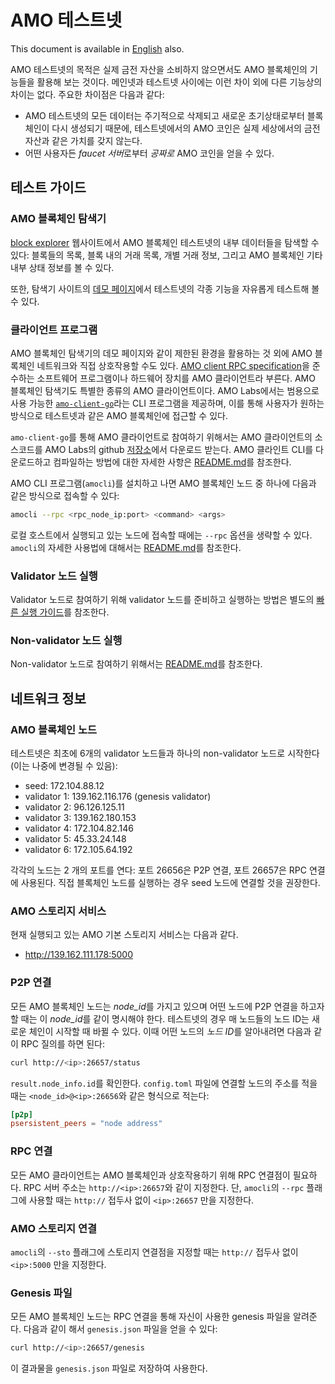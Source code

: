 # AMO 테스트넷
This document is available in [English](testnet.md) also.

AMO 테스트넷의 목적은 실제 금전 자산을 소비하지 않으면서도 AMO 블록체인의
기능들을 활용해 보는 것이다. 메인넷과 테스트넷 사이에는 이런 차이 외에 다른
기능상의 차이는 없다. 주요한 차이점은 다음과 같다:
- AMO 테스트넷의 모든 데이터는 주기적으로 삭제되고 새로운 초기상태로부터
  블록체인이 다시 생성되기 때문에, 테스트넷에서의 AMO 코인은 실제 세상에서의
  금전 자산과 같은 가치를 갖지 않는다.
- 어떤 사용자든 *faucet 서버*로부터 *공짜로* AMO 코인을 얻을 수 있다.

## 테스트 가이드
### AMO 블록체인 탐색기
[block explorer](http://explorer.amolabs.io) 웹사이트에서 AMO 블록체인
테스트넷의 내부 데이터들을 탐색할 수 있다: 블록들의 목록, 블록 내의 거래 목록,
개별 거래 정보, 그리고 AMO 블록체인 기타 내부 상태 정보를 볼 수 있다.

또한, 탐색기 사이트의 [데모 페이지](http://explorer.amolabs.io/demo)에서
테스트넷의 각종 기능을 자유롭게 테스트해 볼 수 있다.

### 클라이언트 프로그램
AMO 블록체인 탐색기의 데모 페이지와 같이 제한된 환경을 활용하는 것 외에 AMO
블록체인 네트워크와 직접 상호작용할 수도 있다. [AMO client RPC
specification](https://github.com/amolabs/docs/blob/master/rpc.md)을 준수하는
소프트웨어 프로그램이나 하드웨어 장치를 AMO 클라이언트라 부른다. AMO 블록체인
탐색기도 특별한 종류의 AMO 클라이언트이다. AMO Labs에서는 범용으로 사용 가능한
[`amo-client-go`](https://github.com/amolabs/amo-client-go)라는 CLI 프로그램을
제공하며, 이를 통해 사용자가 원하는 방식으로 테스트넷과 같은 AMO 블록체인에
접근할 수 있다.

`amo-client-go`를 통해 AMO 클라이언트로 참여하기 위해서는 AMO 클라이언트의
소스코드를 AMO Labs의 github
[저장소](https://github.com/amolabs/amo-client-go)에서 다운로드 받는다. AMO
클라인트 CLI를 다운로드하고 컴파일하는 방법에 대한 자세한 사항은
[README.md](https://github.com/amolabs/amo-client-go/blob/master/README.md)를
참조한다.

AMO CLI 프로그램(`amocli`)를 설치하고 나면 AMO 블록체인 노드 중 하나에 다음과
같은 방식으로 접속할 수 있다:
```bash
amocli --rpc <rpc_node_ip:port> <command> <args>
```
로컬 호스트에서 실행되고 있는 노드에 접속할 때에는 `--rpc` 옵션을 생략할 수
있다. `amocli`의 자세한 사용법에 대해서는
[README.md](https://github.com/amolabs/amo-client-go/blob/master/README.md)를
참조한다.

### Validator 노드 실행
Validator 노드로 참여하기 위해 validator 노드를 준비하고 실행하는 방법은 별도의
[빠른 실행 가이드](https://github.com/amolabs/docs/blob/master/qs_val.md)를
참조한다.

### Non-validator 노드 실행
Non-validator 노드로 참여하기 위해서는 
[README.md](https://github.com/amolabs/testnet/blob/master/README.md)를
참조한다.

## 네트워크 정보
### AMO 블록체인 노드
테스트넷은 최초에 6개의 validator 노드들과 하나의 non-validator 노드로
시작한다(이는 나중에 변경될 수 있음):
- seed: 172.104.88.12
- validator 1: 139.162.116.176 (genesis validator)
- validator 2: 96.126.125.11
- validator 3: 139.162.180.153
- validator 4: 172.104.82.146
- validator 5: 45.33.24.148
- validator 6: 172.105.64.192

각각의 노드는 2 개의 포트를 연다: 포트 26656은 P2P 연결, 포트 26657은 RPC
연결에 사용된다. 직접 블록체인 노드를 실행하는 경우 seed 노드에 연결할 것을
권장한다.

### AMO 스토리지 서비스
현재 실행되고 있는 AMO 기본 스토리지 서비스는 다음과 같다.
- http://139.162.111.178:5000

### P2P 연결
모든 AMO 블록체인 노드는 *node_id*를 가지고 있으며 어떤 노드에 P2P 연결을
하고자 할 때는 이 *node_id*를 같이 명시해야 한다. 테스트넷의 경우 매 노드들의
노드 ID는 새로운 체인이 시작할 때 바뀔 수 있다. 이때 어떤 노드의 *노드 ID*를
알아내려면 다음과 같이 RPC 질의를 하면 된다:
```bash
curl http://<ip>:26657/status
```
`result.node_info.id`를 확인한다. `config.toml` 파일에 연결할 노드의 주소를
적을 때는 `<node_id>@<ip>:26656`와 같은 형식으로 적는다:
```toml
[p2p]
psersistent_peers = "node address"
```

### RPC 연결
모든 AMO 클라이언트는 AMO 블록체인과 상호작용하기 위해 RPC 연결점이 필요하다.
RPC 서버 주소는 `http://<ip>:26657`와 같이 지정한다. 단, `amocli`의 `--rpc`
플래그에 사용할 때는 `http://` 접두사 없이 `<ip>:26657` 만을 지정한다.

### AMO 스토리지 연결
`amocli`의 `--sto` 플래그에 스토리지 연결점을 지정할 때는 `http://` 접두사 없이
`<ip>:5000` 만을 지정한다.

### Genesis 파일
모든 AMO 블록체인 노드는 RPC 연결을 통해 자신이 사용한 genesis 파일을 알려준다.
다음과 같이 해서 `genesis.json` 파일을 얻을 수 있다:
```bash
curl http://<ip>:26657/genesis
```
이 결과물을 `genesis.json` 파일로 저장하여 사용한다.
